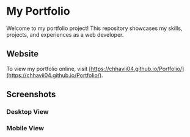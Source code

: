 # My Portfolio

Welcome to my portfolio project! This repository showcases my skills, projects, and experiences as a web developer.
## Website

To view my portfolio online, visit [https://chhavii04.github.io/Portfolio/](https://chhavii04.github.io/Portfolio/).

## Screenshots

### Desktop View


### Mobile View


